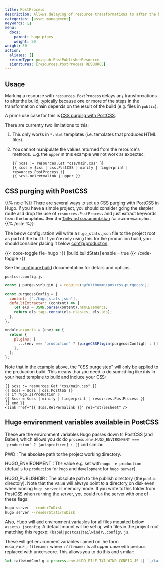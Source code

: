 ```yaml
---
title: PostProcess
description: Allows delaying of resource transformations to after the build.
categories: [asset management]
keywords: []
menu:
  docs:
    parent: hugo-pipes
    weight: 50
weight: 50
action:
  aliases: []
  returnType: postpub.PostPublishedResource
  signatures: [resources.PostProcess RESOURCE]
---
```


## Usage

Marking a resource with `resources.PostProcess` delays any transformations to after the build, typically because one or more of the steps in the transformation chain depends on the result of the build (e.g. files in `public`).

A prime use case for this is [CSS purging with PostCSS](#css-purging-with-postcss).

There are currently two limitations to this:

1. This only works in `*.html` templates (i.e. templates that produces HTML files).
2. You cannot manipulate the values returned from the resource's methods. E.g. the `upper` in this example will not work as expected:

    ```go-html-template
    {{ $css := resources.Get "css/main.css" }}
    {{ $css = $css | css.PostCSS | minify | fingerprint | resources.PostProcess }}
    {{ $css.RelPermalink | upper }}
    ```

## CSS purging with PostCSS

{{% note %}}
There are several ways to set up CSS purging with PostCSS in Hugo. If you have a simple project, you should consider going the simpler route and drop the use of `resources.PostProcess` and just extract keywords from the templates. See the [Tailwind documentation](https://tailwindcss.com/docs/controlling-file-size/#app) for some examples.
{{% /note %}}

The below configuration will write a `hugo_stats.json` file to the project root as part of the build. If you're only using this for the production build, you should consider placing it below [config/production](/getting-started/configuration/#configuration-directory).

{{< code-toggle file=hugo >}}
[build.buildStats]
  enable = true
{{< /code-toggle >}}

See the [configure build] documentation for details and options.

[configure build]: /getting-started/configuration/#configure-build

`postcss.config.js`

```js
const { purgeCSSPlugin } = require('@fullhuman/postcss-purgecss');

const purgecssConfig = {
  content: ["./hugo_stats.json"],
  defaultExtractor: (content) => {
    let els = JSON.parse(content).htmlElements;
    return els.tags.concat(els.classes, els.ids);
  },
};

module.exports = (env) => {
  return {
    plugins: [
      ...(env === "production" ? [purgeCSSPlugin(purgecssConfig)] : []),
    ],
  };
};
```

Note that in the example above, the "CSS purge step" will only be applied to the production build. This means that you need to do something like this in your head template to build and include your CSS:

```go-html-template
{{ $css := resources.Get "css/main.css" }}
{{ $css = $css | css.PostCSS }}
{{ if hugo.IsProduction }}
{{ $css = $css | minify | fingerprint | resources.PostProcess }}
{{ end }}
<link href="{{ $css.RelPermalink }}" rel="stylesheet" />
```

## Hugo environment variables available in PostCSS

These are the environment variables Hugo passes down to PostCSS (and Babel), which allows you do do `process.env.HUGO_ENVIRONMENT === 'production' ? [autoprefixer] : []` and similar:

PWD
: The absolute path to the project working directory.

HUGO_ENVIRONMENT
: The value e.g. set with `hugo -e production` (defaults to `production` for `hugo` and `development` for `hugo server`).

HUGO_PUBLISHDIR
: The absolute path to the publish directory (the `public` directory). Note that the value will always point to a directory on disk even when running `hugo server` in memory mode. If you write to this folder from PostCSS when running the server, you could run the server with one of these flags:

```sh
hugo server --renderToDisk
hugo server --renderStaticToDisk
```

Also, Hugo will add environment variables for all files mounted below `assets/_jsconfig`. A default mount will be set up with files in the project root matching this regexp: `(babel|postcss|tailwind)\.config\.js`.

These will get environment variables named on the form `HUGO_FILE_:filename:` where `:filename:` is all upper case with periods replaced with underscore. This allows you to do this and similar:

```js
let tailwindConfig = process.env.HUGO_FILE_TAILWIND_CONFIG_JS || './tailwind.config.js';
```

